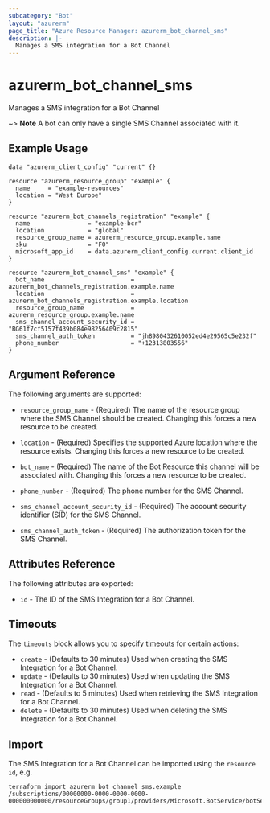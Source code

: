```yaml
---
subcategory: "Bot"
layout: "azurerm"
page_title: "Azure Resource Manager: azurerm_bot_channel_sms"
description: |-
  Manages a SMS integration for a Bot Channel
---
```


# azurerm_bot_channel_sms

Manages a SMS integration for a Bot Channel

~> **Note** A bot can only have a single SMS Channel associated with it.

## Example Usage

```hcl
data "azurerm_client_config" "current" {}

resource "azurerm_resource_group" "example" {
  name     = "example-resources"
  location = "West Europe"
}

resource "azurerm_bot_channels_registration" "example" {
  name                = "example-bcr"
  location            = "global"
  resource_group_name = azurerm_resource_group.example.name
  sku                 = "F0"
  microsoft_app_id    = data.azurerm_client_config.current.client_id
}

resource "azurerm_bot_channel_sms" "example" {
  bot_name                        = azurerm_bot_channels_registration.example.name
  location                        = azurerm_bot_channels_registration.example.location
  resource_group_name             = azurerm_resource_group.example.name
  sms_channel_account_security_id = "BG61f7cf5157f439b084e98256409c2815"
  sms_channel_auth_token          = "jh8980432610052ed4e29565c5e232f"
  phone_number                    = "+12313803556"
}
```

## Argument Reference

The following arguments are supported:

* `resource_group_name` - (Required) The name of the resource group where the SMS Channel should be created. Changing this forces a new resource to be created.

* `location` - (Required) Specifies the supported Azure location where the resource exists. Changing this forces a new resource to be created.

* `bot_name` - (Required) The name of the Bot Resource this channel will be associated with. Changing this forces a new resource to be created.

* `phone_number` - (Required) The phone number for the SMS Channel.

* `sms_channel_account_security_id` - (Required) The account security identifier (SID) for the SMS Channel.

* `sms_channel_auth_token` - (Required) The authorization token for the SMS Channel.

## Attributes Reference

The following attributes are exported:

* `id` - The ID of the SMS Integration for a Bot Channel.

## Timeouts

The `timeouts` block allows you to specify [timeouts](https://www.terraform.io/docs/configuration/resources.html#timeouts) for certain actions:

* `create` - (Defaults to 30 minutes) Used when creating the SMS Integration for a Bot Channel.
* `update` - (Defaults to 30 minutes) Used when updating the SMS Integration for a Bot Channel.
* `read` - (Defaults to 5 minutes) Used when retrieving the SMS Integration for a Bot Channel.
* `delete` - (Defaults to 30 minutes) Used when deleting the SMS Integration for a Bot Channel.

## Import

The SMS Integration for a Bot Channel can be imported using the `resource id`, e.g.

```shell
terraform import azurerm_bot_channel_sms.example /subscriptions/00000000-0000-0000-0000-000000000000/resourceGroups/group1/providers/Microsoft.BotService/botServices/botService1/channels/SmsChannel
```

